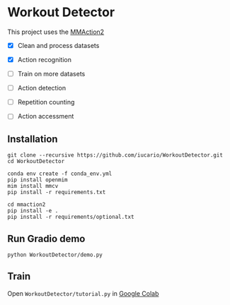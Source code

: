 # Workout Detector

This project uses the [MMAction2](https://github.com/open-mmlab/mmaction2].)

- [x] Clean and process datasets
- [x] Action recognition
- [ ] Train on more datasets
- [ ] Action detection
- [ ] Repetition counting
- [ ] Action accessment


## Installation


```
git clone --recursive https://github.com/iucario/WorkoutDetector.git
cd WorkoutDetector

conda env create -f conda_env.yml
pip install openmim
mim install mmcv
pip install -r requirements.txt

cd mmaction2
pip install -e .
pip install -r requirements/optional.txt
```

## Run Gradio demo

`python WorkoutDetector/demo.py`


## Train

Open `WorkoutDetector/tutorial.py` in [Google Colab](https://colab.research.google.com/github/iucario/WorkoutDetector/blob/main/WorkoutDetector/tutorial.ipynb)